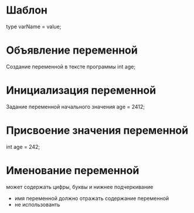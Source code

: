 

# Шаблон
type varName = value;
# Объявление переменной
Создание переменной в тексте программы
int age;
# Инициализация переменной
Задание переменной начального значения
age = 2412;

# Присвоение значения переменной
int age = 242;
# Именование переменной
может содержать цифры, буквы и нижнее подчеркивание
- имя переменной должно отражать содержание переменной
- не использованть 
